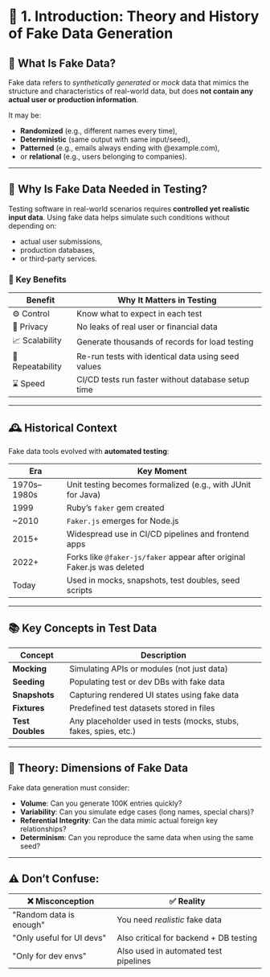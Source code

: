 # 📘 1. Introduction: Theory and History of Fake Data Generation

## 🎯 What Is Fake Data?

Fake data refers to _synthetically generated_ or _mock_ data that mimics the structure and characteristics of real-world data, but does **not contain any actual user or production information**.

It may be:

- **Randomized** (e.g., different names every time),
- **Deterministic** (same output with same input/seed),
- **Patterned** (e.g., emails always ending with @example.com),
- or **relational** (e.g., users belonging to companies).

---

## 🧪 Why Is Fake Data Needed in Testing?

Testing software in real-world scenarios requires **controlled yet realistic input data**. Using fake data helps simulate such conditions without depending on:

- actual user submissions,
- production databases,
- or third-party services.

### 📌 Key Benefits

| Benefit          | Why It Matters in Testing                          |
| ---------------- | -------------------------------------------------- |
| ⚙️ Control       | Know what to expect in each test                   |
| 🧼 Privacy       | No leaks of real user or financial data            |
| 📈 Scalability   | Generate thousands of records for load testing     |
| 🔁 Repeatability | Re-run tests with identical data using seed values |
| ⌛ Speed         | CI/CD tests run faster without database setup time |

---

## 🕰️ Historical Context

Fake data tools evolved with **automated testing**:

| Era         | Key Moment                                                              |
| ----------- | ----------------------------------------------------------------------- |
| 1970s–1980s | Unit testing becomes formalized (e.g., with JUnit for Java)             |
| 1999        | Ruby’s `faker` gem created                                              |
| ~2010       | `Faker.js` emerges for Node.js                                          |
| 2015+       | Widespread use in CI/CD pipelines and frontend apps                     |
| 2022+       | Forks like `@faker-js/faker` appear after original Faker.js was deleted |
| Today       | Used in mocks, snapshots, test doubles, seed scripts                    |

---

## 📚 Key Concepts in Test Data

| Concept          | Description                                                      |
| ---------------- | ---------------------------------------------------------------- |
| **Mocking**      | Simulating APIs or modules (not just data)                       |
| **Seeding**      | Populating test or dev DBs with fake data                        |
| **Snapshots**    | Capturing rendered UI states using fake data                     |
| **Fixtures**     | Predefined test datasets stored in files                         |
| **Test Doubles** | Any placeholder used in tests (mocks, stubs, fakes, spies, etc.) |

---

## 🔬 Theory: Dimensions of Fake Data

Fake data generation must consider:

- **Volume**: Can you generate 100K entries quickly?
- **Variability**: Can you simulate edge cases (long names, special chars)?
- **Referential Integrity**: Can the data mimic actual foreign key relationships?
- **Determinism**: Can you reproduce the same data when using the same seed?

---

## ⚠️ Don’t Confuse:

| ❌ Misconception          | ✅ Reality                             |
| ------------------------- | -------------------------------------- |
| "Random data is enough"   | You need _realistic_ fake data         |
| "Only useful for UI devs" | Also critical for backend + DB testing |
| "Only for dev envs"       | Also used in automated test pipelines  |
